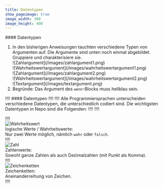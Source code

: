 ```yaml
---
title: Datentypen
show_pageimage: true
image_width: 300
image_height: 400
---
```


<div markdown="1" class="aufgabe"> 
#### Datentypen

1.  In den bisherigen Anweisungen tauchten verschiedene Typen von Argumenten auf. Die Argumente sind unten noch einmal abgebildet. Gruppiere und charakterisiere sie.
    <div markdown="1" class="flex-box">
    <div markdown="1">![Zahlargument](/images/zahlargument1.png)</div>
    <div markdown="1">![Wahrheitswertargument](/images/wahrheitswertargument1.png)</div>
    <div markdown="1">![Zahlargument](/images/zahlargument2.png)</div>
    <div markdown="1">![Wahrheitswertargument](/images/wahrheitswertargument2.png)</div>
    <div markdown="1">![Textargument](/images/textargument.png)</div>
    </div>
2.  Begründe: Das Argument des `wenn`-Blocks muss hellblau sein.
</div>

!!!! #### Datentypen
!!!!
!!!! Alle Programmiersprachen unterscheiden verschiedene Datentypen, die unterschiedlich codiert sind. Die wichtigsten Datentypen in Nepo sind die Folgenden:
!!!!
!!!! <div class="flex-box">
!!!! <div markdown="1"> ![Wahrheitswert](/images/wahrheitswertargument2.png?resize=200) <br> logische Werte / Wahrheitswerte: <br> Nur zwei Werte möglich, nämlich `wahr` oder `falsch`.</div>
!!!! <div markdown="1"> ![Zahl](/images/zahlargument1.png?resize=200) <br> Zahlenwerte: <br> Sowohl ganze Zahlen als auch Dezimalzahlen (mit Punkt als Komma). </div>
!!!! <div markdown="1"> ![Zeichenketten](/images/textargument.png?resize=200) <br> Zeichenketten: <br> Aneinanderreihung von Zeichen.</div>
!!!! </div>